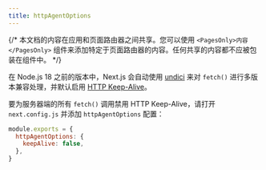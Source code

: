 ```yaml
---
title: httpAgentOptions
---
```


{/* 本文档的内容在应用和页面路由器之间共享。您可以使用 `<PagesOnly>内容</PagesOnly>` 组件来添加特定于页面路由器的内容。任何共享的内容都不应被包装在组件中。 */}

在 Node.js 18 之前的版本中，Next.js 会自动使用 [undici](/docs/architecture/supported-browsers#polyfills) 来对 `fetch()` 进行多版本兼容处理，并默认启用 [HTTP Keep-Alive](https://developer.mozilla.org/docs/Web/HTTP/Headers/Keep-Alive)。

要为服务器端的所有 `fetch()` 调用禁用 HTTP Keep-Alive，请打开 `next.config.js` 并添加 `httpAgentOptions` 配置：

```js filename="next.config.js"
module.exports = {
  httpAgentOptions: {
    keepAlive: false,
  },
}
```